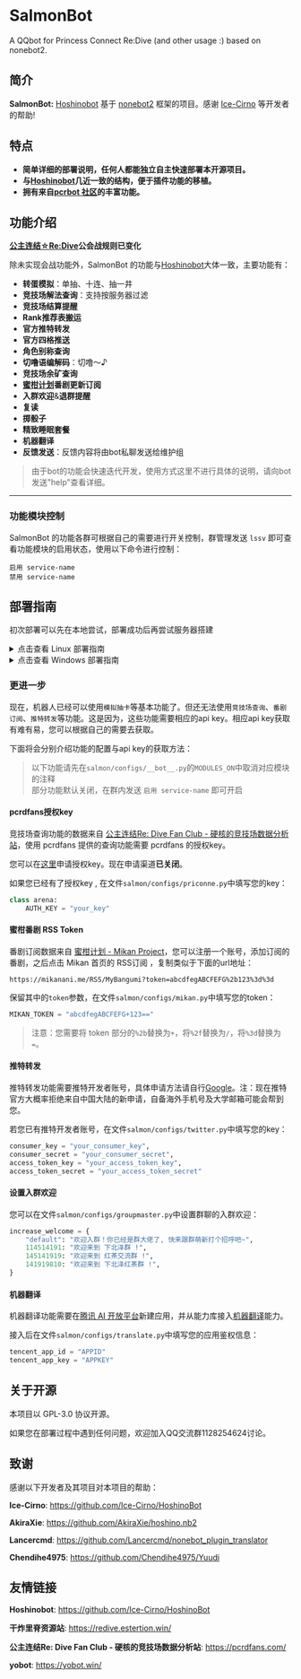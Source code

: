# SalmonBot

A QQbot for Princess Connect Re:Dive (and other usage :) based on nonebot2.


## 简介

**SalmonBot:**  [Hoshinobot](https://github.com/Ice-Cirno/HoshinoBot) 基于 [nonebot2](https://v2.nonebot.dev/next/) 框架的项目。感谢 [Ice-Cirno](https://github.com/Ice-Cirno) 等开发者的帮助!


## 特点

- **简单详细的部署说明，任何人都能独立自主快速部署本开源项目。**
- **与[Hoshinobot](https://github.com/Ice-Cirno/HoshinoBot)几近一致的结构，便于插件功能的移植。**
- **拥有来自[pcrbot 社区](https://github.com/pcrbot)的丰富功能。**


## 功能介绍

**[公主连结☆Re:Dive](http://priconne-redive.jp)公会战规则已变化**

除未实现会战功能外，SalmonBot 的功能与[Hoshinobot](https://github.com/Ice-Cirno/HoshinoBot)大体一致，主要功能有：

- **转蛋模拟**：单抽、十连、抽一井
- **竞技场解法查询**：支持按服务器过滤
- **竞技场结算提醒**
- **Rank推荐表搬运**
- **官方推特转发**
- **官方四格推送**
- **角色别称查询**
- **切噜语编解码**：切噜～♪
- **竞技场余矿查询**
- **[蜜柑计划](http://mikanani.me)番剧更新订阅**
- **入群欢迎**&**退群提醒**
- **复读**
- **掷骰子**
- **精致睡眠套餐**
- **机器翻译**
- **反馈发送**：反馈内容将由bot私聊发送给维护组

> 由于bot的功能会快速迭代开发，使用方式这里不进行具体的说明，请向bot发送"help"查看详细。


-------------

### 功能模块控制

SalmonBot 的功能各群可根据自己的需要进行开关控制，群管理发送 `lssv` 即可查看功能模块的启用状态，使用以下命令进行控制：

```
启用 service-name
禁用 service-name
```


## 部署指南

初次部署可以先在本地尝试，部署成功后再尝试服务器搭建

<details>
  <summary>点击查看 Linux 部署指南</summary>

### Linux 部署

1. 安装 python3.9 并设置 pip :

    #### 安装第三方库

    ```bash
    # CentOS 用户请执行
    yum -y update
    yum -y groupinstall "Development tools"
    yum -y install wget zlib-devel bzip2-devel openssl-devel ncurses-devel sqlite-devel readline-devel tk-devel gcc* libffi-devel make git vim screen

    # Debian 、Ubuntu 用户请执行
    apt -y update
    apt -y install build-essential
    apt -y install -y make libssl-dev zlib1g-dev libbz2-dev libpcre3 libpcre3-dev libreadline-dev libsqlite3-dev wget curl llvm libncurses5-dev libperl-dev libncursesw5-dev xz-utils tk-dev zlib1g libffi-dev liblzma-dev screen git vim openssl gcc
    ```

    #### 安装python3.9

    ```bash
    #  建立新目录
    sudo mkdir /usr/local/python3.9

    # 下载 Python3.9
    wget --no-check-certificate https://www.python.org/ftp/python/3.9.4/Python-3.9.4.tgz

    #  解压安装包
    tar xzvf Python-3.9.4.tgz

    #  进入目录
    cd Python-3.9.4

    #  编译并配置 python3.9.4 的安装目录
    sudo ./configure --prefix=/usr/local/python3.9

    #  编译安装
    sudo make && make install
    ```

    > 关于`--prefix=/`：
    > 作用是指定安装路径。
    > 不指定prefix，则可执行文件默认放在`/usr/local/bin`，库文件默认放在`/usr/local/lib`，配置文件默认放在`/usr/local/etc`，其它的资源文件放在`/usr/local/share`。
    > 若卸载这个程序，需要在原来的make目录下用一次`make uninstall`(前提是make文件指定过uninstall)，或者去上述目录里面把相关的文件一个个删掉。 指定prefix，直接删掉一个文件夹即可。
    > 
    > 如果命令`./configure --prefix=/usr/local/python3.9`报以下错误：`-bash: ./configure: No such file or directory`，
    > 使用命令`find -name configure`来查找目录。
    > 若目录下有makefile文件，直接使用`make`编译，`make install`安装；若有setup、install等sh文件或其它可执行文件，则改为直接执行该文件。

    #### 创建软链接

    ```bash
    sudo ln -s /usr/local/python3.9/bin/python3 /usr/bin/python3.9
    ```

    #### 验证安装

    ```bash
    python3.9 -V
    ```

    #### 安装pip并验证安装

    ```bash
    python3.9 -m pip install --user --upgrade pip
    # 或者
    python3.9 get-pip.py

    # 创建软链接
    sudo ln -s /usr/local/python3.9/bin/pip3 /usr/bin/pip3.9

    # 验证安装
    pip3.9 -V
    ```

2. 部署 CQHTTP Mirai 或 go-cqhttp (以go-cqhttp为例):

    #### 下载go-cqhttp

    ```bash
    # 进入到用户文件夹
    cd

    # 创建 go-cqhttp 文件夹并将工作路径切换到这个文件夹
    mkdir go-cqhttp&&cd go-cqhttp

    # 下载稳定版本，若需要使用最新版本请访问 https://github.com/Mrs4s/go-cqhttp/releases
    wget https://github.com/Mrs4s/go-cqhttp/releases/download/v0.9.39/go-cqhttp-v0.9.39-linux-amd64.tar.gz

    # 解压包
    tar xzvf go-cqhttp-v0.9.34-linux-amd64.tar.gz

    # 添加 go-cqhttp 执行权限
    chmod +x go-cqhttp

    # 初次运行 go-cqhttp 时会在当前目录下生成配置文件 config.hjson
    ./go-cqhttp
    ```

    > 使用命令行参数`update`即可更新 go-cqhttp 至最新版：`./go-cqhttp update`
    >
    > 使用命令行参数`faststart`即可跳过 go-cqhttp 启动的延时：`./go-cqhttp faststart`

    #### 配置go-cqhttp

    编辑配置文件 config.hjson

    ```bash
    nano config.hjson
    ```

    > 除 nano 命令外，您也可使用 vim 命令编辑文件。若您从未使用过，推荐使用 nano 
    >
    > 此外也可以使用 ftp 相关工具连接 Linux 服务器后用本地编辑器编辑服务器文件，编辑器的下载安装请参考 Windows 部署

    Salmonbot 使用反向 websocket 与 go-cqhttp 通信, 所以对配置文件中的反向 websocket 部分进行配置，下面的配置可供参考。

    其他配置可参考 go-cqhttp 的[配置文档](https://docs.go-cqhttp.org/guide/config.html#%E9%85%8D%E7%BD%AE)。

    ```hjson
    {
        heartbeat_interval: 3
        force_fragmented: true
        ws_reverse_servers: [
            {
                enabled: true
                reverse_url: ws://127.0.0.1:8080/cqhttp/ws
                reverse_reconnect_interval: 3000
            }
        ]
    }
    ```

    > 如果您不清楚某项设置的作用，请保持默认。

3. 输入以下命令克隆本仓库并安装依赖:

    ```bash
    # 进入到用户文件夹
    cd

    # clone 本仓库
    git clone https://github.com/Watanabe-Asa/SalmonBot.git

    # 进入目标文件夹
    cd Salmonbot

    # 安装项目依赖
    python3.9 -m pip install -r requirements.txt
    ```

    >若此处有报错信息，请务必解决，将错误信息复制到搜索引擎搜索一般即可找到解决办法。  
    >
    >若安装 python 依赖库时下载速度缓慢，可以尝试使用命令`python3.9 -m pip install -i https://pypi.tuna.tsinghua.edu.cn/simple -r requirements.txt`

4. 编辑 Salmonbot 相关配置：

    ```bash
    # 复制并编辑基础配置，ip与端口与 go-cqhttp 配置保持一致
    cp -r .env.dev.example .env.dev
    nano .env.dev

    # 复制并按照注释编辑模块配置
    cp -r salmon/configs_example salmon/configs
    nano salmon/configs/__bot__.py
    ```

    > 如果您不清楚某项设置的作用，请保持默认。
    >
    > 图片资源请于本项目[releases](https://github.com/Watanabe-Asa/SalmonBot/releases)下载压缩包后解压至任意文件夹，并在`salmon/configs/__bot__.py`中编辑配置该路径。

5. 使用 screen (仅供参考，您也可以使用其他窗口工具)运行 Salmonbot 和 go-cqhttp ：

    <details>
      <summary>点击查看 screen 常用命令</summary>

    ```bash
    screen -S yourname      # 新建一个名为yourname的screen作业
    screen -ls              # 列出当前所有的screen作业
    screen -r yourname      # 回到yourname这个screen作业
    screen -d yourname      # 将yourname这个screen作业离线
    screen -d -r yourname   # 结束当前作业并回到yourname的作业
    screen -wipe            # 检查目前所有的screen作业，并删除已经无法使用的screen作业
    ```

    > 在每个screen作业下，所有命令都以`ctrl+a(C-a)`开始，输入`C-a ?`可以显示所有键绑定信息

    </details>

    #### 安装 screen :

    ```bash
    # CentOS 用户使用此命令安装 screen
    yum install screen
    # Debian 、Ubuntu 用户此命令安装 screen
    apt-get install screen
    ```

    #### 启动 go-cqhttp :

    ```bash
    # 创建一个新的作业用于运行 go-cqhttp 
    screen -S go-cqhttp

    # 进入 go-cqhttp 目录
    cd ~/go-cqhttp

    # 运行 go-cqhttp
    ./go-cqhttp

    # 使用组合键 Ctrl + a , d 挂起这个作业
    ```

    #### 启动 Salmonbot :

    ```bash
    # 创建一个新的作业用于运行 Salmonbot
    screen -S salmon

    # 进入 Salmonbot 目录
    cd ~/Salmonbot

    # 运行 Salmonbot
    python3.9 run.py

    # 使用组合键 Ctrl + a , d 挂起这个作业
    ```

    私聊机器人发送`在？`，若机器人有回复，恭喜您！您已经成功搭建起SalmonBot了。之后您可以尝试发送help查看一般功能的相关说明。

</details>

<details>
  <summary>点击查看 Windows 部署指南</summary>

### Windows 部署

1. 安装下面的软件/工具：

    - Python 3.9：https://www.python.org/downloads/windows/
    - Git：https://git-scm.com/download/win

    > 注意安装 python 时勾选添加到环境变量(Add Python3.9 To System Path)

    编辑器可以选择以下其一安装使用：

    - Visual Studio Code：https://code.visualstudio.com/
    - Notepad++：https://notepad-plus-plus.org/downloads/

2. 下载 CQHTTP Mirai 或 go-cqhttp (以 go-cqhttp 为例):

    - CQHTTP Mirai：https://github.com/yyuueexxiinngg/onebot-kotlin
    - go-cqhttp：https://github.com/Mrs4s/go-cqhttp/

3. 部署 CQHTTP Mirai 或 go-cqhttp (以 go-cqhttp 为例)：

    运行 go-cqhttp.exe ，(右键通过编辑器打开)编辑在当前目录下生成的配置文件 config.hjson 或 config.yml 。
    
    Salmonbot 使用反向 websocket 与 go-cqhttp 通信, 所以对配置文件中的反向 websocket 部分进行配置，下面的配置可供参考。

    其他配置可参考 go-cqhttp 的[配置文档](https://docs.go-cqhttp.org/guide/config.html#%E9%85%8D%E7%BD%AE)

    ```hjson
    {
        heartbeat_interval: 3
        force_fragmented: true
        ws_reverse_servers: [
            {
                enabled: true
                reverse_url: ws://127.0.0.1:8080/cqhttp/ws
                reverse_reconnect_interval: 3000
            }
        ]
    }
    ```

    > 如果您不清楚某项设置的作用，请保持默认。

4. 打开一个合适的文件夹，点击资源管理器左上角的 `文件 -> 打开Windows Powershell`

5. 依次输入以下命令克隆本仓库并安装依赖：

    ```powershell
    git clone https://github.com/Watanabe-Asa/SalmonBot.git
    cd SalmonBot
    py -3.9 -m pip install -r requirements.txt
    ```

    >若此处有报错信息，请务必解决，将错误信息复制到搜索引擎搜索一般即可找到解决办法。  
    >
    >若安装 python 依赖库时下载速度缓慢，可以尝试使用命令`py -3.9 -m pip install -i https://pypi.tuna.tsinghua.edu.cn/simple -r requirements.txt`

6. 回到资源管理器，将`.env.dev.example`文件夹重命名为`.env.dev`，然后右键使用编辑器打开进行编辑。注意ip与端口应与 go-cqhttp 配置保持一致。

7. 进入`salmon`文件夹，将`configs_example`文件夹重命名为`configs`，然后右键使用编辑器打开其中的`__bot__.py`，按照其中的注释说明进行编辑。

    > 如果您不清楚某项设置的作用，请保持默认。
    >
    > 图片资源请于本项目[releases](https://github.com/Watanabe-Asa/SalmonBot/releases)下载压缩包后解压至任意文件夹，并在`__bot__.py`中编辑配置该路径。

8. 回到powershell，启动 Salmonbot :

    ```powershell
    py -3.9 run.py
    ```

9. 重新运行 go-cqhttp.exe。若提示异地登陆验证，按照提示完成扫码或滑块验证。

    私聊机器人发送`在？`，若机器人有回复，恭喜您！您已经成功搭建起SalmonBot了。之后您可以尝试发送help查看一般功能的相关说明。

</details>



### 更进一步

现在，机器人已经可以使用`模拟抽卡`等基本功能了。但还无法使用`竞技场查询`、`番剧订阅`、`推特转发`等功能。这是因为，这些功能需要相应的api key。相应api key获取有难有易，您可以根据自己的需要去获取。

下面将会分别介绍功能的配置与api key的获取方法：

> 以下功能请先在`salmon/configs/__bot__.py`的`MODULES_ON`中取消对应模块的注释  
> 部分功能默认关闭，在群内发送 `启用 service-name` 即可开启



#### pcrdfans授权key

竞技场查询功能的数据来自 [公主连结Re: Dive Fan Club - 硬核的竞技场数据分析站](https://pcrdfans.com/)，使用 pcrdfans 提供的查询功能需要 pcrdfans 的授权key。

您可以在[这里](https://pcrdfans.com/bot)申请授权key。现在申请渠道**已关闭**。

如果您已经有了授权key , 在文件`salmon/configs/priconne.py`中填写您的key：

```python
class arena:
    AUTH_KEY = "your_key"
```



#### 蜜柑番剧 RSS Token

番剧订阅数据来自 [蜜柑计划 - Mikan Project](https://mikanani.me/)，您可以注册一个账号，添加订阅的番剧，之后点击 Mikan 首页的 RSS订阅 ，复制类似于下面的url地址：

```
https://mikanani.me/RSS/MyBangumi?token=abcdfegABCFEFG%2b123%3d%3d
```

保留其中的`token`参数，在文件`salmon/configs/mikan.py`中填写您的token：

```python
MIKAN_TOKEN = "abcdfegABCFEFG+123=="
```

> 注意：您需要将 token 部分的`%2b`替换为`+`，将`%2f`替换为`/`，将`%3d`替换为`=`。



#### 推特转发

推特转发功能需要推特开发者账号，具体申请方法请自行[Google](http://google.com)。注：现在推特官方大概率拒绝来自中国大陆的新申请，自备海外手机号及大学邮箱可能会帮到您。

若您已有推特开发者账号，在文件`salmon/configs/twitter.py`中填写您的key：

```python
consumer_key = "your_consumer_key",
consumer_secret = "your_consumer_secret",
access_token_key = "your_access_token_key",
access_token_secret = "your_access_token_secret"
```



#### 设置入群欢迎

您可以在文件`salmon/configs/groupmaster.py`中设置群聊的入群欢迎：

```python
increase_welcome = {
    "default": "欢迎入群！你已经是群大佬了, 快来跟群萌新打个招呼吧~",
    114514191: "欢迎来到 下北泽群 !",
    145141919: "欢迎来到 红茶交流群 !",
    141919810: "欢迎来到 下北泽红茶群 !",
}
```



#### 机器翻译

机器翻译功能需要在[腾讯 AI 开放平台](https://ai.qq.com/console/)新建应用，并从能力库接入[机器翻译](https://ai.qq.com/console/capability/detail/7)能力。

接入后在文件`salmon/configs/translate.py`中填写您的应用鉴权信息：

```python
tencent_app_id = "APPID"
tencent_app_key = "APPKEY"
```




## 关于开源

本项目以 GPL-3.0 协议开源。

如果您在部署过程中遇到任何问题，欢迎加入QQ交流群1128254624讨论。



## 致谢

感谢以下开发者及其项目对本项目的帮助：

**Ice-Cirno**: https://github.com/Ice-Cirno/HoshinoBot

**AkiraXie**: https://github.com/AkiraXie/hoshino.nb2

**Lancercmd**: https://github.com/Lancercmd/nonebot_plugin_translator

**Chendihe4975**: https://github.com/Chendihe4975/Yuudi




## 友情链接

**Hoshinobot**: https://github.com/Ice-Cirno/HoshinoBot

**干炸里脊资源站**: https://redive.estertion.win/

**公主连结Re: Dive Fan Club - 硬核的竞技场数据分析站**: https://pcrdfans.com/

**yobot**: https://yobot.win/